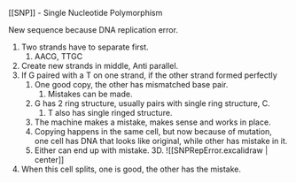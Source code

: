 [[SNP]] - Single Nucleotide Polymorphism

New sequence because DNA replication error.

1. Two strands have to separate first.
	1. AACG, TTGC
2. Create new strands in middle, Anti parallel.
3. If G paired with a T on one strand, if the other strand formed perfectly
	1. One good copy, the other has mismatched base pair.
		1. Mistakes can be made.
	2. G has 2 ring structure, usually pairs with single ring structure, C.
		1. T also has single ringed structure.
	3. The machine makes a mistake, makes sense and works in place.
	4. Copying happens in the same cell, but now because of mutation, one cell has DNA that looks like original, while other has mistake in it.
	5. Either can end up with mistake. 3D.
 ![[SNPRepError.excalidraw | center]]
 4. When this cell splits, one is good, the other has the mistake.